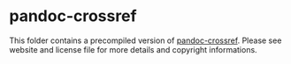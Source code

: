 # pandoc-crossref

This folder contains a precompiled version of [pandoc-crossref](https://lierdakil.github.io/pandoc-crossref/). Please see website and license file for more details and copyright informations.
